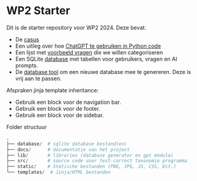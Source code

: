 # WP2 Starter 

Dit is de starter repository voor WP2 2024. Deze bevat: 
- De [casus](CASUS.md)
- Een uitleg over hoe [ChatGPT te gebruiken in Python code](CHATGPT.md)
- Een lijst met [voorbeeld vragen](questions_extract.json) die we willen categoriseren
- Een SQLite [database](databases%2Fdatabase.db) met tabellen voor gebruikers, vragen en AI prompts.
- De [database tool](lib%2Fdatabase%2Fdatabase_generator.py) om een nieuwe database mee te genereren. Deze is vrij aan te passen.

Afspraken jinja template inheritance:
- Gebruik een block voor de navigation bar.
- Gebruik een block voor de footer.
- Gebruik een block voor de sidebar.

Folder structuur
```python
.
├── database/  # sqlite database bestand(en)
├── docs/      # documentatie van het project
├── lib/       # libraries (database generator en gpt module)
├── src/       # source code voor test-correct taxonomie programma
├── static/    # Statische bestanden (PNG, JPG, JS, CSS, Ect.)
└── templates/  # Jinja/HTML bestanden
```

